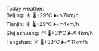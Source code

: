 Today weather:  
Beijing: ☀️   🌡️+29°C 🌬️↖7km/h  
Tianjin: ☀️   🌡️+29°C 🌬️↑4km/h  
Shijiazhuang: ⛅️  🌡️+31°C 🌬️↖4km/h  
Tangshan: ☀️   🌡️+33°C 🌬️↑11km/h  
